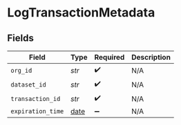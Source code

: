 # LogTransactionMetadata


## Fields

| Field                                                                | Type                                                                 | Required                                                             | Description                                                          |
| -------------------------------------------------------------------- | -------------------------------------------------------------------- | -------------------------------------------------------------------- | -------------------------------------------------------------------- |
| `org_id`                                                             | *str*                                                                | :heavy_check_mark:                                                   | N/A                                                                  |
| `dataset_id`                                                         | *str*                                                                | :heavy_check_mark:                                                   | N/A                                                                  |
| `transaction_id`                                                     | *str*                                                                | :heavy_check_mark:                                                   | N/A                                                                  |
| `expiration_time`                                                    | [date](https://docs.python.org/3/library/datetime.html#date-objects) | :heavy_minus_sign:                                                   | N/A                                                                  |